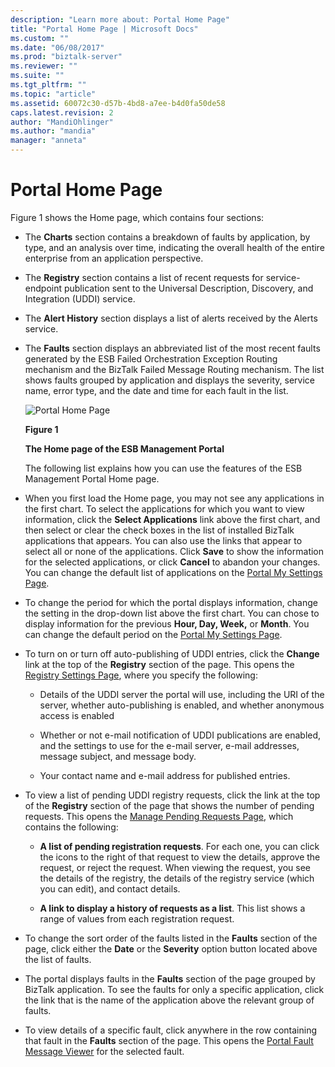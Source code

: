 ```yaml
---
description: "Learn more about: Portal Home Page"
title: "Portal Home Page | Microsoft Docs"
ms.custom: ""
ms.date: "06/08/2017"
ms.prod: "biztalk-server"
ms.reviewer: ""
ms.suite: ""
ms.tgt_pltfrm: ""
ms.topic: "article"
ms.assetid: 60072c30-d57b-4bd8-a7ee-b4d0fa50de58
caps.latest.revision: 2
author: "MandiOhlinger"
ms.author: "mandia"
manager: "anneta"
---
```

# Portal Home Page
Figure 1 shows the Home page, which contains four sections:  

- The **Charts** section contains a breakdown of faults by application, by type, and an analysis over time, indicating the overall health of the entire enterprise from an application perspective.  

- The **Registry** section contains a list of recent requests for service-endpoint publication sent to the Universal Description, Discovery, and Integration (UDDI) service.  

- The **Alert History** section displays a list of alerts received by the Alerts service.  

- The **Faults** section displays an abbreviated list of the most recent faults generated by the ESB Failed Orchestration Exception Routing mechanism and the BizTalk Failed Message Routing mechanism. The list shows faults grouped by application and displays the severity, service name, error type, and the date and time for each fault in the list.  

  ![Portal Home Page](../esb-toolkit/media/portalhomepage.gif "PortalHomePage")  

  **Figure 1**  

  **The Home page of the ESB Management Portal**  

  The following list explains how you can use the features of the ESB Management Portal Home page.  

- When you first load the Home page, you may not see any applications in the first chart. To select the applications for which you want to view information, click the **Select Applications** link above the first chart, and then select or clear the check boxes in the list of installed BizTalk applications that appears. You can also use the links that appear to select all or none of the applications. Click **Save** to show the information for the selected applications, or click **Cancel** to abandon your changes. You can change the default list of applications on the [Portal My Settings Page](../esb-toolkit/portal-my-settings-page.md).  

- To change the period for which the portal displays information, change the setting in the drop-down list above the first chart. You can chose to display information for the previous **Hour, Day, Week,** or **Month**. You can change the default period on the [Portal My Settings Page](../esb-toolkit/portal-my-settings-page.md).  

- To turn on or turn off auto-publishing of UDDI entries, click the **Change** link at the top of the **Registry** section of the page. This opens the [Registry Settings Page](../esb-toolkit/registry-settings-page.md), where you specify the following:  

  -   Details of the UDDI server the portal will use, including the URI of the server, whether auto-publishing is enabled, and whether anonymous access is enabled  

  -   Whether or not e-mail notification of UDDI publications are enabled, and the settings to use for the e-mail server, e-mail addresses, message subject, and message body.  

  -   Your contact name and e-mail address for published entries.  

- To view a list of pending UDDI registry requests, click the link at the top of the **Registry** section of the page that shows the number of pending requests. This opens the [Manage Pending Requests Page](../esb-toolkit/manage-pending-requests-page.md), which contains the following:  

  -   **A list of pending registration requests**. For each one, you can click the icons to the right of that request to view the details, approve the request, or reject the request. When viewing the request, you see the details of the registry, the details of the registry service (which you can edit), and contact details.  

  -   **A link to display a history of requests as a list**. This list shows a range of values from each registration request.  

- To change the sort order of the faults listed in the **Faults** section of the page, click either the **Date** or the **Severity** option button located above the list of faults.  

- The portal displays faults in the **Faults** section of the page grouped by BizTalk application. To see the faults for only a specific application, click the link that is the name of the application above the relevant group of faults.  

- To view details of a specific fault, click anywhere in the row containing that fault in the **Faults** section of the page. This opens the [Portal Fault Message Viewer](../esb-toolkit/portal-fault-message-viewer.md) for the selected fault.
